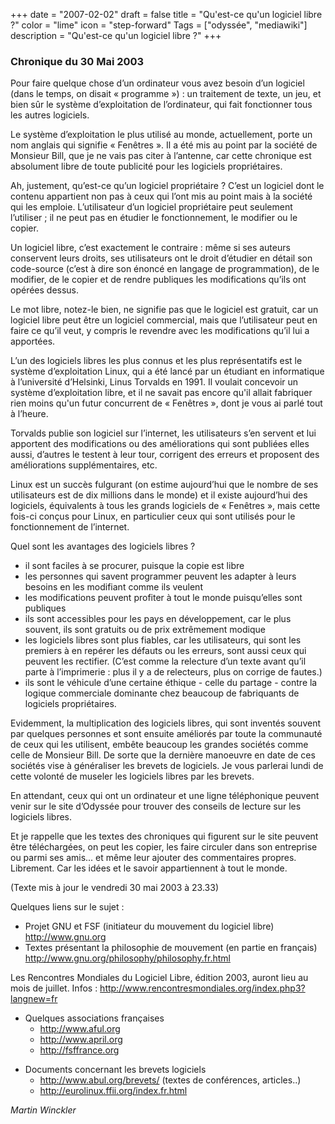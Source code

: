 +++
date = "2007-02-02"
draft = false
title = "Qu'est-ce qu'un logiciel libre ?"
color = "lime"
icon = "step-forward"
Tags = ["odyssée", "mediawiki"]
description = "Qu'est-ce qu'un logiciel libre ?"
+++

### Chronique du 30 Mai 2003

Pour faire quelque chose d’un ordinateur vous avez besoin d’un logiciel
(dans le temps, on disait « programme ») : un traitement de texte, un
jeu, et bien sûr le système d’exploitation de l’ordinateur, qui fait
fonctionner tous les autres logiciels.

Le système d’exploitation le plus utilisé au monde, actuellement, porte
un nom anglais qui signifie « Fenêtres ». Il a été mis au point par la
société de Monsieur Bill, que je ne vais pas citer à l’antenne, car
cette chronique est absolument libre de toute publicité pour les
logiciels propriétaires.

Ah, justement, qu’est-ce qu’un logiciel propriétaire ? C’est un logiciel
dont le contenu appartient non pas à ceux qui l’ont mis au point mais à
la société qui les emploie. L’utilisateur d’un logiciel propriétaire
peut seulement l’utiliser ; il ne peut pas en étudier le fonctionnement,
le modifier ou le copier.

Un logiciel libre, c’est exactement le contraire : même si ses auteurs
conservent leurs droits, ses utilisateurs ont le droit d’étudier en
détail son code-source (c’est à dire son énoncé en langage de
programmation), de le modifier, de le copier et de rendre publiques les
modifications qu’ils ont opérées dessus.

Le mot libre, notez-le bien, ne signifie pas que le logiciel est
gratuit, car un logiciel libre peut être un logiciel commercial, mais
que l’utilisateur peut en faire ce qu’il veut, y compris le revendre
avec les modifications qu’il lui a apportées.

L’un des logiciels libres les plus connus et les plus représentatifs est
le système d’exploitation Linux, qui a été lancé par un étudiant en
informatique à l’université d’Helsinki, Linus Torvalds en 1991. Il
voulait concevoir un système d’exploitation libre, et il ne savait pas
encore qu'il allait fabriquer rien moins qu'un futur concurrent de «
Fenêtres », dont je vous ai parlé tout à l’heure.

Torvalds publie son logiciel sur l’internet, les utilisateurs s’en
servent et lui apportent des modifications ou des améliorations qui sont
publiées elles aussi, d’autres le testent à leur tour, corrigent des
erreurs et proposent des améliorations supplémentaires, etc.

Linux est un succès fulgurant (on estime aujourd’hui que le nombre de
ses utilisateurs est de dix millions dans le monde) et il existe
aujourd’hui des logiciels, équivalents à tous les grands logiciels de «
Fenêtres », mais cette fois-ci conçus pour Linux, en particulier ceux
qui sont utilisés pour le fonctionnement de l’internet.

Quel sont les avantages des logiciels libres ?

-   il sont faciles à se procurer, puisque la copie est libre
-   les personnes qui savent programmer peuvent les adapter à leurs
    besoins en les modifiant comme ils veulent
-   les modifications peuvent profiter à tout le monde puisqu’elles sont
    publiques
-   ils sont accessibles pour les pays en développement, car le plus
    souvent, ils sont gratuits ou de prix extrêmement modique
-   les logiciels libres sont plus fiables, car les utilisateurs, qui
    sont les premiers à en repérer les défauts ou les erreurs, sont
    aussi ceux qui peuvent les rectifier. (C’est comme la relecture d’un
    texte avant qu’il parte à l’imprimerie : plus il y a de relecteurs,
    plus on corrige de fautes.)
-   ils sont le véhicule d’une certaine éthique - celle du partage -
    contre la logique commerciale dominante chez beaucoup de fabriquants
    de logiciels propriétaires.

Evidemment, la multiplication des logiciels libres, qui sont inventés
souvent par quelques personnes et sont ensuite améliorés par toute la
communauté de ceux qui les utilisent, embête beaucoup les grandes
sociétés comme celle de Monsieur Bill. De sorte que la dernière
manoeuvre en date de ces sociétés vise à généraliser les brevets de
logiciels. Je vous parlerai lundi de cette volonté de museler les
logiciels libres par les brevets.

En attendant, ceux qui ont un ordinateur et une ligne téléphonique
peuvent venir sur le site d’Odyssée pour trouver des conseils de lecture
sur les logiciels libres.

Et je rappelle que les textes des chroniques qui figurent sur le site
peuvent être téléchargées, on peut les copier, les faire circuler dans
son entreprise ou parmi ses amis... et même leur ajouter des
commentaires propres. Librement. Car les idées et le savoir
appartiennent à tout le monde.

(Texte mis à jour le vendredi 30 mai 2003 à 23.33)

Quelques liens sur le sujet :

-   Projet GNU et FSF (initiateur du mouvement du logiciel libre)
    <http://www.gnu.org>
-   Textes présentant la philosophie de mouvement (en partie en
    français) <http://www.gnu.org/philosophy/philosophy.fr.html>

Les Rencontres Mondiales du Logiciel Libre, édition 2003, auront lieu au
mois de juillet. Infos :
<http://www.rencontresmondiales.org/index.php3?langnew=fr>

-   Quelques associations françaises
    -   <http://www.aful.org>
    -   <http://www.april.org>
    -   <http://fsffrance.org>

<!-- -->

-   Documents concernant les brevets logiciels
    -   <http://www.abul.org/brevets/> (textes de conférences,
        articles..)
    -   <http://eurolinux.ffii.org/index.fr.html>

*Martin Winckler*

